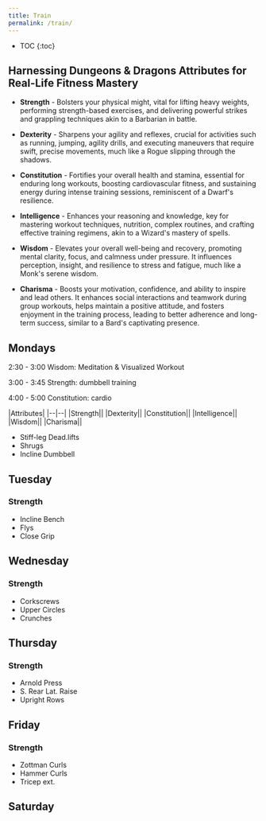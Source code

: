 ```yaml
---
title: Train
permalink: /train/
---
```


* TOC 
{:toc}

## Harnessing Dungeons & Dragons Attributes for Real-Life Fitness Mastery

* **Strength** - Bolsters your physical might, vital for lifting heavy weights, performing strength-based exercises, and delivering powerful strikes and grappling techniques akin to a Barbarian in battle.

* **Dexterity** - Sharpens your agility and reflexes, crucial for activities such as running, jumping, agility drills, and executing maneuvers that require swift, precise movements, much like a Rogue slipping through the shadows.

* **Constitution** - Fortifies your overall health and stamina, essential for enduring long workouts, boosting cardiovascular fitness, and sustaining energy during intense training sessions, reminiscent of a Dwarf's resilience.

* **Intelligence** - Enhances your reasoning and knowledge, key for mastering workout techniques, nutrition, complex routines, and crafting effective training regimens, akin to a Wizard's mastery of spells.

* **Wisdom** - Elevates your overall well-being and recovery, promoting mental clarity, focus, and calmness under pressure. It influences perception, insight, and resilience to stress and fatigue, much like a Monk's serene wisdom.

* **Charisma** - Boosts your motivation, confidence, and ability to inspire and lead others. It enhances social interactions and teamwork during group workouts, helps maintain a positive attitude, and fosters enjoyment in the training process, leading to better adherence and long-term success, similar to a Bard's captivating presence.

## Mondays

2:30 - 3:00
Wisdom: Meditation & Visualized Workout

3:00 - 3:45
Strength: dumbbell training

4:00 - 5:00
Constitution: cardio

|Attributes|
|--|--|
|Strength||
|Dexterity||
|Constitution||
|Intelligence||
|Wisdom||
|Charisma||

* Stiff-leg Dead.lifts
* Shrugs
* Incline Dumbbell

## Tuesday

### Strength

* Incline Bench
* Flys
* Close Grip

## Wednesday

### Strength

* Corkscrews
* Upper Circles
* Crunches

## Thursday

### Strength

* Arnold Press
* S. Rear Lat. Raise
* Upright Rows

## Friday

### Strength

* Zottman Curls
* Hammer Curls
* Tricep ext.

## Saturday
